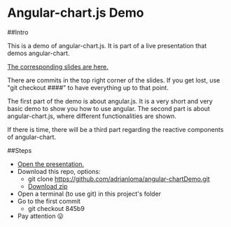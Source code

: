 # Angular-chart.js Demo

##Intro

This is a demo of angular-chart.js. It is part of a live presentation that demos angular-chart.

[The corresponding slides are here.](https://docs.google.com/presentation/d/1NGVv01jGE6hrTyRgwuQpQjvfZPCwlqYavznfMKgGODQ/edit?usp=sharing)

There are commits in the top right corner of the slides. If you get lost, use "git checkout ####" to have everything up to that point.

The first part of the demo is about angular.js. It is a very short and very basic demo to show you how to use angular. The second part is about angular-chart.js, where different functionalities are shown.

If there is time, there will be a third part regarding the reactive components of angular-chart.


##Steps

+ [Open the presentation.](https://docs.google.com/presentation/d/1NGVv01jGE6hrTyRgwuQpQjvfZPCwlqYavznfMKgGODQ/edit?usp=sharing)
+ Download this repo, options:
	+ git clone https://github.com/adrianloma/angular-chartDemo.git
	+ [Download zip](https://github.com/adrianloma/angular-chartDemo/archive/master.zip)
+ Open a terminal (to use git) in this project's folder
+ Go to the first commit
	+ git checkout 845b9
+ Pay attention :stuck_out_tongue:
